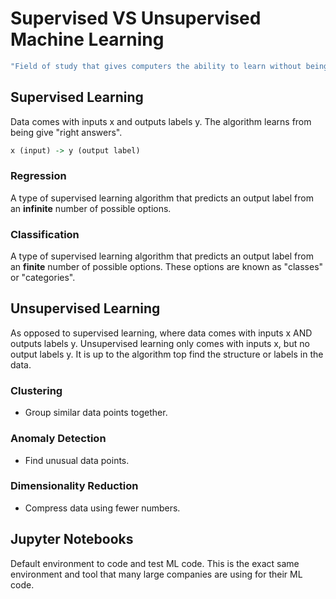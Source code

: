 # Supervised VS Unsupervised Machine Learning

```hs
"Field of study that gives computers the ability to learn without being explicitly programmed." - Arthur Samuel (1959)
```

## Supervised Learning

Data comes with inputs x and outputs labels y. The algorithm learns from being give "right answers".

```hs
x (input) -> y (output label)
```

### Regression

A type of supervised learning algorithm that predicts an output label from an **infinite** number of possible options.

### Classification

A type of supervised learning algorithm that predicts an output label from an **finite** number of possible options. These options are known as "classes" or "categories".

## Unsupervised Learning

As opposed to supervised learning, where data comes with inputs x AND outputs labels y. Unsupervised learning only comes with inputs x, but no output labels y. It is up to the algorithm top find the structure or labels in the data.

### Clustering

- Group similar data points together.

### Anomaly Detection

- Find unusual data points.

### Dimensionality Reduction

- Compress data using fewer numbers.

## Jupyter Notebooks

Default environment to code and test ML code. This is the exact same environment and tool that many large companies are using for their ML code.


